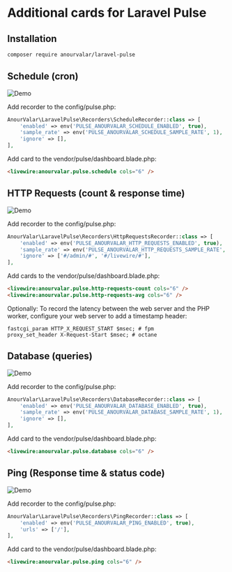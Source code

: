 # Additional cards for Laravel Pulse

## Installation

```bash
composer require anourvalar/laravel-pulse
```


## Schedule (cron)

![Demo](https://anour.ru/resources/pulse-schedule.png)

Add recorder to the config/pulse.php:

```php
AnourValar\LaravelPulse\Recorders\ScheduleRecorder::class => [
    'enabled' => env('PULSE_ANOURVALAR_SCHEDULE_ENABLED', true),
    'sample_rate' => env('PULSE_ANOURVALAR_SCHEDULE_SAMPLE_RATE', 1),
    'ignore' => [],
],
```

Add card to the vendor/pulse/dashboard.blade.php:

```html
<livewire:anourvalar.pulse.schedule cols="6" />
```


## HTTP Requests (count & response time)

![Demo](https://anour.ru/resources/pulse-http-requests.png)

Add recorder to the config/pulse.php:

```php
AnourValar\LaravelPulse\Recorders\HttpRequestsRecorder::class => [
    'enabled' => env('PULSE_ANOURVALAR_HTTP_REQUESTS_ENABLED', true),
    'sample_rate' => env('PULSE_ANOURVALAR_HTTP_REQUESTS_SAMPLE_RATE', 1),
    'ignore' => ['#/admin/#', '#/livewire/#'],
],
```

Add cards to the vendor/pulse/dashboard.blade.php:

```html
<livewire:anourvalar.pulse.http-requests-count cols="6" />
<livewire:anourvalar.pulse.http-requests-avg cols="6" />
```

Optionally: To record the latency between the web server and the PHP worker, configure your web server to add a timestamp header:

```
fastcgi_param HTTP_X_REQUEST_START $msec; # fpm
proxy_set_header X-Request-Start $msec; # octane
```


## Database (queries)

![Demo](https://anour.ru/resources/pulse-database.png)

Add recorder to the config/pulse.php:

```php
AnourValar\LaravelPulse\Recorders\DatabaseRecorder::class => [
    'enabled' => env('PULSE_ANOURVALAR_DATABASE_ENABLED', true),
    'sample_rate' => env('PULSE_ANOURVALAR_DATABASE_SAMPLE_RATE', 1),
    'ignore' => [],
],
```

Add card to the vendor/pulse/dashboard.blade.php:

```html
<livewire:anourvalar.pulse.database cols="6" />
```


## Ping (Response time & status code)

![Demo](https://anour.ru/resources/pulse-ping.png)

Add recorder to the config/pulse.php:

```php
AnourValar\LaravelPulse\Recorders\PingRecorder::class => [
    'enabled' => env('PULSE_ANOURVALAR_PING_ENABLED', true),
    'urls' => ['/'],
],
```

Add card to the vendor/pulse/dashboard.blade.php:

```html
<livewire:anourvalar.pulse.ping cols="6" />
```
